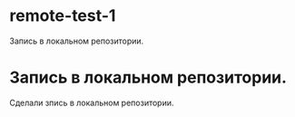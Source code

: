 # remote-test-1
Запись в локальном репозитории.
# Запись в локальном репозитории.

Сделали зпись в локальном репозитории.